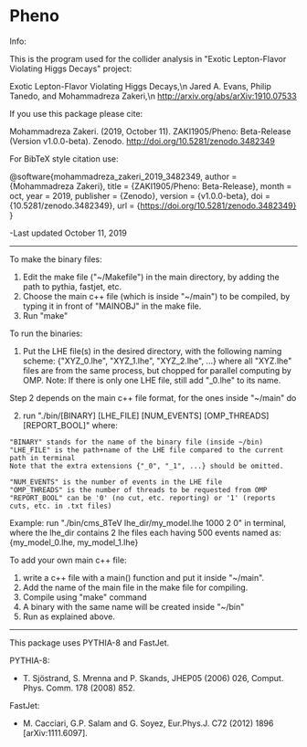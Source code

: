 # Pheno

Info: 

This is the program used for the collider analysis in "Exotic Lepton-Flavor Violating Higgs Decays" project:

  Exotic Lepton-Flavor Violating Higgs Decays,\n
  Jared A. Evans, Philip Tanedo, and Mohammadreza Zakeri,\n
  http://arxiv.org/abs/arXiv:1910.07533

If you use this package please cite:

  Mohammadreza Zakeri. (2019, October 11).
  ZAKI1905/Pheno: Beta-Release (Version v1.0.0-beta). Zenodo.
  http://doi.org/10.5281/zenodo.3482349


For BibTeX style citation use:

  @software{mohammadreza_zakeri_2019_3482349,
    author       = {Mohammadreza Zakeri},
    title        = {ZAKI1905/Pheno: Beta-Release},
    month        = oct,
    year         = 2019,
    publisher    = {Zenodo},
    version      = {v1.0.0-beta},
    doi          = {10.5281/zenodo.3482349},
    url          = {https://doi.org/10.5281/zenodo.3482349}
  }


-Last updated October 11, 2019

_________________________________________________________________________
To make the binary files:
  1) Edit the make file ("~/Makefile") in the main directory, by adding the path to pythia, fastjet, etc. 
  2) Choose the main c++ file (which is inside "~/main") to be compiled, by typing it in front of "MAINOBJ" in the make file. 
  3) Run "make"


To run the binaries:
  1) Put the LHE file(s) in the desired directory, with the following naming scheme:
  {"XYZ_0.lhe", "XYZ_1.lhe", "XYZ_2.lhe", ...}
  where all "XYZ.lhe" files are from the same process, but chopped for parallel computing by OMP.
  Note: If there is only one LHE file, still add "_0.lhe" to its name.

  Step 2 depends on the main c++ file format, for the ones inside "~/main" do

  2) run "./bin/[BINARY] [LHE_FILE] [NUM_EVENTS] [OMP_THREADS] [REPORT_BOOL]"
  where:

    "BINARY" stands for the name of the binary file (inside ~/bin)
    "LHE_FILE" is the path+name of the LHE file compared to the current path in terminal
    Note that the extra extensions {"_0", "_1", ...} should be omitted.

    "NUM_EVENTS" is the number of events in the LHE file
    "OMP_THREADS" is the number of threads to be requested from OMP
    "REPORT_BOOL" can be '0' (no cut, etc. reporting) or '1' (reports cuts, etc. in .txt files)

  Example: run "./bin/cms_8TeV lhe_dir/my_model.lhe 1000 2 0" in terminal, 
  where the lhe_dir contains 2 lhe files each having 500 events named as:
    {my_model_0.lhe, my_model_1.lhe}

To add your own main c++ file:
  1) write a c++ file with a main() function and put it inside "~/main".
  2) Add the name of the main file in the make file for compiling.
  3) Compile using "make" command
  4) A binary with the same name will be created inside "~/bin"
  5) Run as explained above.

-------------------------------------------
This package uses PYTHIA-8 and FastJet.

PYTHIA-8: 
  - T. Sjöstrand, S. Mrenna and P. Skands, JHEP05 (2006) 026, Comput. Phys. Comm. 178 (2008) 852.
  
FastJet: 
  - M. Cacciari, G.P. Salam and G. Soyez, Eur.Phys.J. C72 (2012) 1896 [arXiv:1111.6097].


